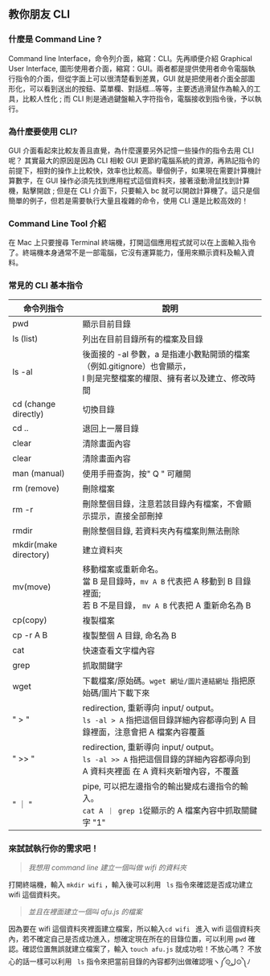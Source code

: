 ## 教你朋友 CLI
### 什麼是 Command Line ?
Command line Interface，命令列介面，縮寫：CLI。先再順便介紹 Graphical User Interface, 圖形使用者介面，縮寫：GUI。兩者都是提供使用者命令電腦執行指令的介面，但從字面上可以很清楚看到差異，GUI 就是把使用者介面全部圖形化，可以看到送出的按鈕、菜單欄、對話框...等等，主要透過滑鼠作為輸入的工具，比較人性化 ; 而 CLI 則是通過鍵盤輸入字符指令，電腦接收到指令後，予以執行。
### 為什麼要使用 CLI?
GUI 介面看起來比較友善且直覺，為什麼還要另外記憶一些操作的指令去用 CLI 呢？ 其實最大的原因是因為 CLI 相較 GUI 更節約電腦系統的資源，再熟記指令的前提下，相對的操作上比較快，效率也比較高。舉個例子，如果現在需要計算機計算數字，在 GUI 操作必須先找到應用程式這個資料夾，接著滾動滑鼠找到計算機，點擊開啟 ; 但是在 CLI 介面下，只要輸入 bc 就可以開啟計算機了。這只是個簡單的例子，但若是需要執行大量且複雜的命令，使用 CLI 還是比較高效的！
### Command Line Tool 介紹
在 Mac 上只要搜尋 Terminal 終端機，打開這個應用程式就可以在上面輸入指令了。終端機本身通常不是一部電腦，它沒有運算能力，僅用來顯示資料及輸入資料。
### 常見的 CLI 基本指令
| 命令列指令 |   說明  |
| --------| -------- |
| pwd   | 	顯示目前目錄  |
| ls (list)  | 列出在目前目錄所有的檔案及目錄 | 
| ls -al      | 後面接的 -al 參數，a 是指連小數點開頭的檔案（例如.gitignore）也會顯示，<br>l 則是完整檔案的權限、擁有者以及建立、修改時間 | 
| cd (change directly)          | 切換目錄 | 
| cd ..          | 退回上一層目錄 | 
| clear          | 清除畫面內容 | 
| clear          | 清除畫面內容 | 
| man (manual)    | 使用手冊查詢，按" Q " 可離開  | 
| rm (remove)     | 刪除檔案  | 
| rm -r    | 刪除整個目錄，注意若該目錄內有檔案，不會顯示提示，直接全部刪掉  | 
| rmdir    | 刪除整個目錄, 若資料夾內有檔案則無法刪除  | 
| mkdir(make directory)    | 建立資料夾  | 
| mv(move)    | 移動檔案或重新命名。<br>當 B 是目錄時，`mv A B` 代表把 A 移動到 B 目錄裡面; <br>若 B 不是目錄， `mv A B` 代表把 A 重新命名為 B  | 
| cp(copy)          | 複製檔案 |
| cp -r A B          | 複製整個 A 目錄, 命名為 B |
| cat          | 快速查看文字檔內容 |
| grep         | 抓取關鍵字 |
| wget         | 下載檔案/原始碼。`wget 網址/圖片連結網址` 指把原始碼/圖片下載下來 |
| " > "| redirection, 重新導向 input/ output。<br>`ls -al > A` 指把這個目錄詳細內容都導向到 A 目錄裡面，注意會把 A 檔案內容覆蓋 |
| " >> "        | redirection, 重新導向 input/ output。<br>`ls -al >> A` 指把這個目錄的詳細內容都導向到 A 資料夾裡面 在 A 資料夾新增內容，不覆蓋 |
| " ｜ "  | pipe, 可以把左邊指令的輸出變成右邊指令的輸入。<br>`cat A ｜ grep 1`從顯示的 A 檔案內容中抓取關鍵字 "1" |

### 來試試執行你的需求吧！

> *我想用 command line 建立一個叫做 wifi 的資料夾*

打開終端機，輸入 `mkdir wifi` ，輸入後可以利用 ` ls` 指令來確認是否成功建立 wifi 這個資料夾。


> *並且在裡面建立一個叫 afu.js 的檔案*
> 
因為要在 wifi 這個資料夾裡面建立檔案，所以輸入`cd wifi ` 進入 wifi 這個資料夾內，若不確定自己是否成功進入，想確定現在所在的目錄位置，可以利用 `pwd`  確認。確認位置無誤就建立檔案了，輸入 `touch afu.js` 就成功啦！不放心嗎？ 不放心的話一樣可以利用 ` ls` 指令來把當前目錄的內容都列出做確認哦ヽ༼⊙ل͜⊙༽ﾉ
